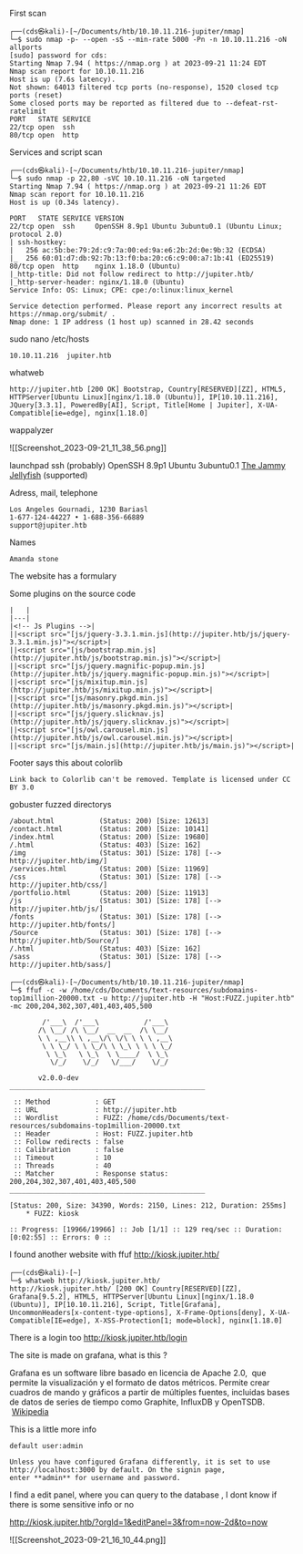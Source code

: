 First scan

```
┌──(cds㉿kali)-[~/Documents/htb/10.10.11.216-jupiter/nmap]
└─$ sudo nmap -p- --open -sS --min-rate 5000 -Pn -n 10.10.11.216 -oN allports
[sudo] password for cds: 
Starting Nmap 7.94 ( https://nmap.org ) at 2023-09-21 11:24 EDT
Nmap scan report for 10.10.11.216
Host is up (7.6s latency).
Not shown: 64013 filtered tcp ports (no-response), 1520 closed tcp ports (reset)
Some closed ports may be reported as filtered due to --defeat-rst-ratelimit
PORT   STATE SERVICE
22/tcp open  ssh
80/tcp open  http

```

Services and script scan

```
┌──(cds㉿kali)-[~/Documents/htb/10.10.11.216-jupiter/nmap]
└─$ sudo nmap -p 22,80 -sVC 10.10.11.216 -oN targeted     
Starting Nmap 7.94 ( https://nmap.org ) at 2023-09-21 11:26 EDT
Nmap scan report for 10.10.11.216
Host is up (0.34s latency).

PORT   STATE SERVICE VERSION
22/tcp open  ssh     OpenSSH 8.9p1 Ubuntu 3ubuntu0.1 (Ubuntu Linux; protocol 2.0)
| ssh-hostkey: 
|   256 ac:5b:be:79:2d:c9:7a:00:ed:9a:e6:2b:2d:0e:9b:32 (ECDSA)
|_  256 60:01:d7:db:92:7b:13:f0:ba:20:c6:c9:00:a7:1b:41 (ED25519)
80/tcp open  http    nginx 1.18.0 (Ubuntu)
|_http-title: Did not follow redirect to http://jupiter.htb/
|_http-server-header: nginx/1.18.0 (Ubuntu)
Service Info: OS: Linux; CPE: cpe:/o:linux:linux_kernel

Service detection performed. Please report any incorrect results at https://nmap.org/submit/ .
Nmap done: 1 IP address (1 host up) scanned in 28.42 seconds

```

sudo nano /etc/hosts

```
10.10.11.216  jupiter.htb
```

whatweb

```
http://jupiter.htb [200 OK] Bootstrap, Country[RESERVED][ZZ], HTML5, HTTPServer[Ubuntu Linux][nginx/1.18.0 (Ubuntu)], IP[10.10.11.216], JQuery[3.3.1], PoweredBy[AI], Script, Title[Home | Jupiter], X-UA-Compatible[ie=edge], nginx[1.18.0]

```

wappalyzer

![[Screenshot_2023-09-21_11_38_56.png]]

launchpad ssh (probably)
OpenSSH 8.9p1 Ubuntu 3ubuntu0.1 
[The Jammy Jellyfish](https://launchpad.net/ubuntu/jammy/+source/openssh) (supported)

Adress, mail, telephone

```
Los Angeles Gournadi, 1230 Bariasl
1-677-124-44227 • 1-688-356-66889
support@jupiter.htb
```
Names
```
Amanda stone
```


The website has a formulary

Some plugins on the source code
```
|   |
|---|
|<!-- Js Plugins -->|
||<script src="[js/jquery-3.3.1.min.js](http://jupiter.htb/js/jquery-3.3.1.min.js)"></script>|
||<script src="[js/bootstrap.min.js](http://jupiter.htb/js/bootstrap.min.js)"></script>|
||<script src="[js/jquery.magnific-popup.min.js](http://jupiter.htb/js/jquery.magnific-popup.min.js)"></script>|
||<script src="[js/mixitup.min.js](http://jupiter.htb/js/mixitup.min.js)"></script>|
||<script src="[js/masonry.pkgd.min.js](http://jupiter.htb/js/masonry.pkgd.min.js)"></script>|
||<script src="[js/jquery.slicknav.js](http://jupiter.htb/js/jquery.slicknav.js)"></script>|
||<script src="[js/owl.carousel.min.js](http://jupiter.htb/js/owl.carousel.min.js)"></script>|
||<script src="[js/main.js](http://jupiter.htb/js/main.js)"></script>|
```

Footer says this about colorlib

```
Link back to Colorlib can't be removed. Template is licensed under CC BY 3.0
```


gobuster fuzzed directorys
```
/about.html           (Status: 200) [Size: 12613]
/contact.html         (Status: 200) [Size: 10141]
/index.html           (Status: 200) [Size: 19680]
/.html                (Status: 403) [Size: 162]
/img                  (Status: 301) [Size: 178] [--> http://jupiter.htb/img/]
/services.html        (Status: 200) [Size: 11969]
/css                  (Status: 301) [Size: 178] [--> http://jupiter.htb/css/]
/portfolio.html       (Status: 200) [Size: 11913]
/js                   (Status: 301) [Size: 178] [--> http://jupiter.htb/js/]
/fonts                (Status: 301) [Size: 178] [--> http://jupiter.htb/fonts/]
/Source               (Status: 301) [Size: 178] [--> http://jupiter.htb/Source/]
/.html                (Status: 403) [Size: 162]
/sass                 (Status: 301) [Size: 178] [--> http://jupiter.htb/sass/]

```



```
┌──(cds㉿kali)-[~/Documents/htb/10.10.11.216-jupiter/nmap]
└─$ ffuf -c -w /home/cds/Documents/text-resources/subdomains-top1million-20000.txt -u http://jupiter.htb -H "Host:FUZZ.jupiter.htb" -mc 200,204,302,307,401,403,405,500 

        /'___\  /'___\           /'___\       
       /\ \__/ /\ \__/  __  __  /\ \__/       
       \ \ ,__\\ \ ,__\/\ \/\ \ \ \ ,__\      
        \ \ \_/ \ \ \_/\ \ \_\ \ \ \ \_/      
         \ \_\   \ \_\  \ \____/  \ \_\       
          \/_/    \/_/   \/___/    \/_/       

       v2.0.0-dev
________________________________________________

 :: Method           : GET
 :: URL              : http://jupiter.htb
 :: Wordlist         : FUZZ: /home/cds/Documents/text-resources/subdomains-top1million-20000.txt
 :: Header           : Host: FUZZ.jupiter.htb
 :: Follow redirects : false
 :: Calibration      : false
 :: Timeout          : 10
 :: Threads          : 40
 :: Matcher          : Response status: 200,204,302,307,401,403,405,500
________________________________________________

[Status: 200, Size: 34390, Words: 2150, Lines: 212, Duration: 255ms]
    * FUZZ: kiosk

:: Progress: [19966/19966] :: Job [1/1] :: 129 req/sec :: Duration: [0:02:55] :: Errors: 0 ::

```


I found another website with ffuf http://kiosk.jupiter.htb/

```
┌──(cds㉿kali)-[~]
└─$ whatweb http://kiosk.jupiter.htb/
http://kiosk.jupiter.htb/ [200 OK] Country[RESERVED][ZZ], Grafana[9.5.2], HTML5, HTTPServer[Ubuntu Linux][nginx/1.18.0 (Ubuntu)], IP[10.10.11.216], Script, Title[Grafana], UncommonHeaders[x-content-type-options], X-Frame-Options[deny], X-UA-Compatible[IE=edge], X-XSS-Protection[1; mode=block], nginx[1.18.0]

```

There is a login too http://kiosk.jupiter.htb/login


The site is made on grafana, what is this ?

Grafana es un software libre basado en licencia de Apache 2.0, ​ que permite la visualización y el formato de datos métricos. Permite crear cuadros de mando y gráficos a partir de múltiples fuentes, incluidas bases de datos de series de tiempo como Graphite, InfluxDB y OpenTSDB.​​ [Wikipedia](https://es.wikipedia.org/wiki/Grafana)

This is a little more info

```
default user:admin

Unless you have configured Grafana differently, it is set to use http://localhost:3000 by default. On the signin page, enter **admin** for username and password.
```

I find a edit panel, where you can query to the database , I dont know if there is some sensitive info or no 

http://kiosk.jupiter.htb/?orgId=1&editPanel=3&from=now-2d&to=now

![[Screenshot_2023-09-21_16_10_44.png]]

